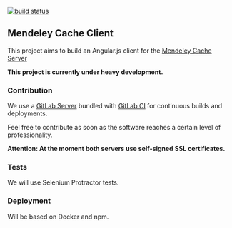 [![build status](http://gitlab-ci.kohn.io/projects/44/status.png?ref=master)](http://gitlab-ci.kohn.io/projects/44?ref=master)

## Mendeley Cache Client
This project aims to build an Angular.js client for the [Mendeley Cache Server](https://github.com/ankoh/mendeley-cache-server)

**This project is currently under heavy development.**


### Contribution
We use a [GitLab Server](https://gitlab.kohn.io/ankoh/mendeley-cache-client) bundled with [GitLab CI](https://gitlab-ci.kohn.io/projects/16) for continuous builds and deployments.

Feel free to contribute as soon as the software reaches a certain level of professionality.

**Attention: At the moment both servers use self-signed SSL certificates.**


### Tests
We will use Selenium Protractor tests.


### Deployment
Will be based on Docker and npm.
